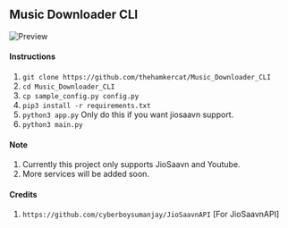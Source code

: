 ## Music Downloader CLI

![Preview](https://i.imgur.com/BCM42PP.png)


#### Instructions

1.  `git clone https://github.com/thehamkercat/Music_Downloader_CLI`
2. `cd Music_Downloader_CLI`
3. `cp sample_config.py config.py`
4. `pip3 install -r requirements.txt`
5. `python3 app.py` Only do this if you want jiosaavn support.
6. `python3 main.py`


#### Note
1. Currently this project only supports JioSaavn and Youtube.
2. More services will be added soon.


#### Credits

1. `https://github.com/cyberboysumanjay/JioSaavnAPI` [For JioSaavnAPI]
